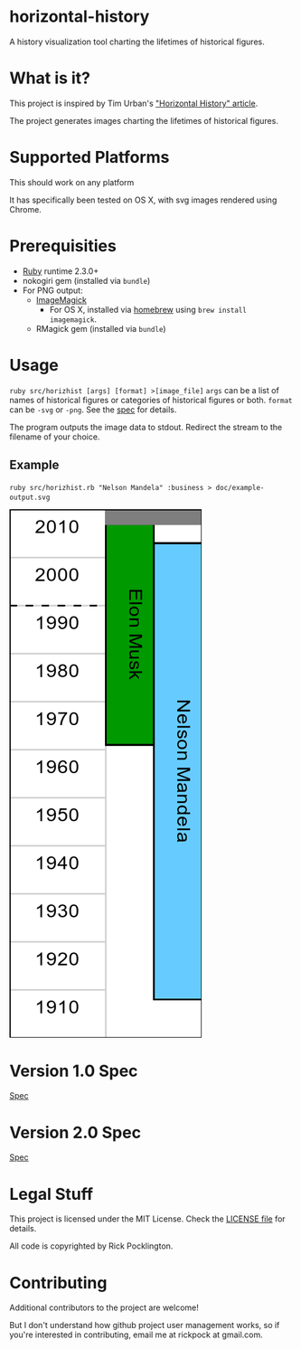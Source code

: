 # horizontal-history
A history visualization tool charting the lifetimes of historical figures.

# What is it?
This project is inspired by Tim Urban's ["Horizontal History" article](http://waitbutwhy.com/2016/01/horizontal-history.html).

The project generates images charting the lifetimes of historical figures.

# Supported Platforms
This should work on any platform

It has specifically been tested on OS X, with svg images rendered using Chrome.

# Prerequisities
* [Ruby](https://www.ruby-lang.org/en/documentation/installation/) runtime 2.3.0+
* nokogiri gem (installed via `bundle`)
* For PNG output:
  - [ImageMagick](https://www.imagemagick.org/script/binary-releases.php)
    - For OS X, installed via [homebrew](http://brew.sh/) using `brew install imagemagick`.
  - RMagick gem (installed via `bundle`)

# Usage
`ruby src/horizhist [args] [format] >[image_file]`
`args` can be a list of names of historical figures or categories of historical figures or both. `format` can be `-svg` or `-png`. See the [spec](https://github.com/rickpock/horizontal-history/blob/master/spec.md) for details.

The program outputs the image data to stdout. Redirect the stream to the filename of your choice.

## Example
`ruby src/horizhist.rb "Nelson Mandela" :business > doc/example-output.svg`

![](https://raw.githubusercontent.com/rickpock/horizontal-history/master/doc/example-output.png)

# Version 1.0 Spec
[Spec](https://github.com/rickpock/horizontal-history/blob/master/spec.md)

# Version 2.0 Spec
[Spec](https://github.com/rickpock/horizontal-history/blob/master/spec2.md)

# Legal Stuff
This project is licensed under the MIT License. Check the [LICENSE file](https://raw.githubusercontent.com/rickpock/horizontal-history/master/LICENSE) for details.

All code is copyrighted by Rick Pocklington.

# Contributing
Additional contributors to the project are welcome!

But I don't understand how github project user management works, so if you're interested in contributing, email me at rickpock at gmail.com.
